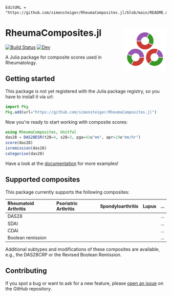 ```@meta
EditURL = "https://github.com/simonsteiger/RheumaComposites.jl/blob/main/README.md"
```

# RheumaComposites.jl <img src='docs/src/assets/logo.svg' align='right' height='135'/>

[![Build Status](https://github.com/simonsteiger/RheumaComposites.jl/actions/workflows/CI.yml/badge.svg?branch=main)](https://github.com/simonsteiger/RheumaComposites.jl/actions/workflows/CI.yml?query=branch%3Amain)
[![Dev](https://img.shields.io/badge/docs-dev-blue.svg)](https://simonsteiger.github.io/RheumaComposites.jl/dev/)

A Julia package for composite scores used in Rheumatology.

## Getting started

This package is not yet registered with the Julia package registry, so you have to install it via url:

```julia
import Pkg
Pkg.add(url="https://github.com/simonsteiger/RheumaComposites.jl")
```

Now you're ready to start working with composite scores:

```julia
using RheumaComposites, Unitful
das28 = DAS28ESR(t28=4, s28=3, pga=41u"mm", apr=19u"mm/hr")
score(das28)
isremission(das28)
categorise(das28)
```

Have a look at the [documentation](https://simonsteiger.github.io/RheumaComposites.jl/dev/) for more examples!

## Supported composites

This package currently supports the following composites:

| Rheumatoid Arthritis | Psoriatric Arthritis | Spondyloarthritis | Lupus | ... |
|:---------------------|:---------------------|:------------------|:------|:----|
| DAS28                |                      |                   |       | ... |
| SDAI                 |                      |                   |       | ... |
| CDAI                 |                      |                   |       | ... |
| Boolean remission    |                      |                   |       | ... |

Additional subtypes and modifications of these composites are available, e.g., the DAS28CRP or the Revised Boolean Remission.

## Contributing

If you spot a bug or want to ask for a new feature, please [open an issue](https://github.com/simonsteiger/RheumaComposites.jl/issues) on the GitHub repository.
